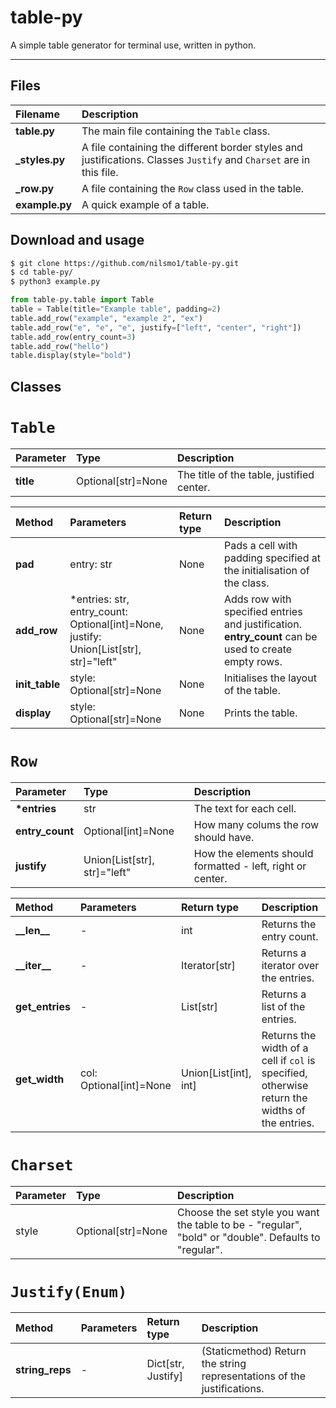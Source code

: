 # table-py
A simple table generator for terminal use, written in python.
***
## Files
| __Filename__ | __Description__ |
| :--- | :--- |
| __table.py__ | The main file containing the `Table` class. |
| __\_styles.py__ | A file containing the different border styles and justifications. Classes `Justify` and `Charset` are in this file. |
| __\_row.py__ | A file containing the `Row` class used in the table. |
| __example.py__ | A quick example of a table. |

## Download and usage
```bash
$ git clone https://github.com/nilsmo1/table-py.git
$ cd table-py/
$ python3 example.py
```
```py
from table-py.table import Table
table = Table(title="Example table", padding=2)
table.add_row("example", "example 2", "ex")
table.add_row("e", "e", "e", justify=["left", "center", "right"])
table.add_row(entry_count=3)
table.add_row("hello")
table.display(style="bold")
```

## Classes
# `Table`
| __Parameter__ | __Type__ | __Description__ |
| :--- | :--- | :--- | 
| __title__ | Optional[str]=None | The title of the table, justified center. || __padding__ | int=1 | How many spaces the cells are padded with to the left and right. |

| __Method__ | __Parameters__ | __Return type__ | __Description__ |
| :--- | :--- | :--- | :--- |
| __pad__ | entry: str | None | Pads a cell with padding specified at the initialisation of the class. |
| __add_row__ | \*entries: str,<br /> entry_count: Optional[int]=None,<br /> justify: Union[List[str], str]="left" | None | Adds row with specified entries and justification. __entry_count__ can be used to create empty rows. |
| __init_table__ | style: Optional[str]=None | None | Initialises the layout of the table. |
| __display__ | style: Optional[str]=None | None | Prints the table. |

# `Row`
| __Parameter__ | __Type__ | __Description__ |
| :--- | :--- | :--- | 
| __\*entries__ | str | The text for each cell. |
| __entry_count__ | Optional[int]=None | How many colums the row should have. |
| __justify__ | Union[List[str], str]="left" | How the elements should formatted - left, right or center. |

| __Method__ | __Parameters__ | __Return type__ | __Description__ |
| :--- | :--- | :--- | :--- |
| __\_\_len\_\___ | - | int | Returns the entry count. |
| __\_\_iter\_\___ | - | Iterator[str] | Returns a iterator over the entries. |
| __get_entries__ | - | List[str] | Returns a list of the entries. |
| __get_width__ | col: Optional[int]=None | Union[List[int], int] | Returns the width of a cell if `col` is specified, otherwise return the widths of the entries. |

# `Charset`
| __Parameter__ | __Type__ | __Description__ |
| :--- | :--- | :--- | 
| style | Optional[str]=None | Choose the set style you want the table to be - "regular", "bold" or "double". Defaults to "regular". |

# `Justify(Enum)`
| __Method__ | __Parameters__ | __Return type__ | __Description__ |
| :--- | :--- | :--- | :--- |
| __string_reps__ | - | Dict[str, Justify] | (Staticmethod) Return the string representations of the justifications. |
